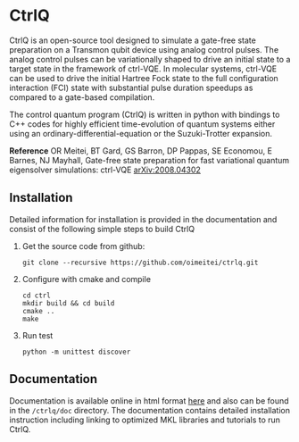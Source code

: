 CtrlQ
=====
CtrlQ is an open-source tool designed to simulate a gate-free state preparation on a Transmon qubit device using analog control pulses. The analog control pulses can be variationally shaped to drive an initial state to a target state in the framework of ctrl-VQE. In molecular systems, ctrl-VQE can be used to drive the initial Hartree Fock state to the full configuration interaction (FCI) state with substantial pulse duration speedups as compared to a gate-based compilation. 

The control quantum program (CtrlQ) is written in python with bindings to C++ codes for highly efficient time-evolution of quantum systems either using an ordinary-differential-equation or the Suzuki-Trotter expansion.

**Reference**
OR Meitei, BT Gard, GS Barron, DP Pappas, SE Economou, E Barnes, NJ Mayhall, Gate-free state preparation for fast variational quantum eigensolver simulations: ctrl-VQE
[arXiv:2008.04302](https://arxiv.org/abs/2008.04302)

## Installation
Detailed information for installation is provided in the documentation and consist of the following simple steps to build CtrlQ

1. Get the source code from github:

       git clone --recursive https://github.com/oimeitei/ctrlq.git

2. Configure with cmake and compile

       cd ctrl
       mkdir build && cd build
       cmake ..
       make
      
3. Run test

       python -m unittest discover


## Documentation
Documentation is available online in html format [here](ctrlq.readthedocs.io)
and also can be found in the ``/ctrlq/doc`` directory. The documentation
contains detailed installation instruction including linking to optimized MKL
libraries and tutorials to run CtrlQ.




